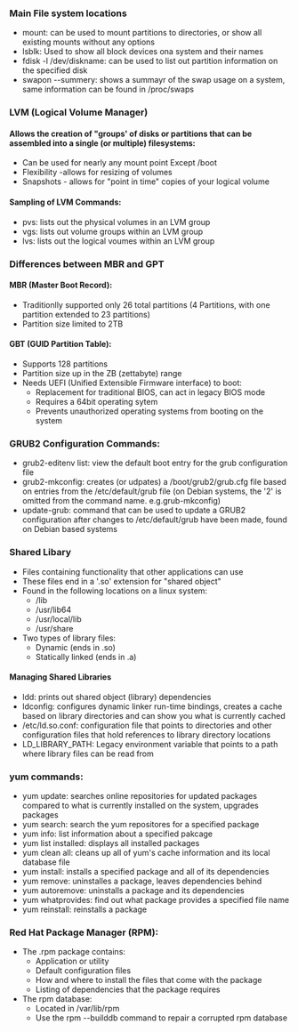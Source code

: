 ### Main File system locations
- mount: can be used to mount partitions to directories, or show all existing mounts without any options
- lsblk: Used to show all block devices ona system and their names
- fdisk -l /dev/diskname: can be used to list out partition information on the specified disk
- swapon --summery: shows a summayr of the swap usage on a system, same information can be found in /proc/swaps


### LVM (Logical Volume Manager)

 #### Allows the creation of "groups' of disks or partitions that can be assembled into a single (or multiple) filesystems:
  - Can be used for nearly any mount point Except /boot
  - Flexibility -allows for resizing of volumes
  - Snapshots - allows for "point in time" copies of your logical volume
 #### Sampling of LVM Commands:
  - pvs: lists out the physical volumes in an LVM group
  - vgs: lists out volume groups within an LVM group
  - lvs: lists out the logical voumes within an LVM group
 
### Differences between MBR and GPT

 #### MBR (Master Boot Record):
  - Traditionlly supported only 26 total partitions (4 Partitions, with one partition extended to 23 partitions)
  - Partition size limited to 2TB
 #### GBT (GUID Partition Table):
  - Supports 128 partitions
  - Partition size up in the ZB (zettabyte) range
  - Needs UEFI (Unified Extensible Firmware interface) to boot:
    - Replacement for traditional BIOS, can act in legacy BIOS mode
    - Requires a 64bit operating sytem
    - Prevents unauthorized operating systems from booting on the system

### GRUB2 Configuration Commands:
- grub2-editenv list: view the default boot entry for the grub configuration file
- grub2-mkconfig: creates (or udpates) a /boot/grub2/grub.cfg file based on entries from the /etc/default/grub file (on Debian systems, the '2' is omitted from the command name. e.g.grub-mkconfig)
- update-grub: command that can be used to update a GRUB2 configuration after changes to /etc/default/grub have been made, found on Debian based systems

### Shared Libary 
- Files containing functionality that other applications can use
- These files end in a '.so' extension for "shared object"
- Found in the following locations on a linux system:
  - /lib
  - /usr/lib64
  - /usr/local/lib
  - /usr/share
- Two types of library files:
  - Dynamic (ends in .so)
  - Statically linked (ends in .a)
 #### Managing Shared Libraries
  - ldd: prints out shared object (library) dependencies
  - ldconfig: configures dynamic linker run-time bindings, creates a cache based on library directories and can show you what is currently cached
  - /etc/ld.so.conf: configuration file that points to directories and other configuration files that hold references to library directory locations
  - LD_LIBRARY_PATH: Legacy environment variable that points to a path where library files can be read from 

### yum commands:
 - yum update:  searches online repositories for updated packages compared to what is currently installed on the system, upgrades packages
 - yum search: search the yum repositores for a specified package
 - yum info: list information about a specified pakcage
 - yum list installed: displays all installed packages
 - yum clean all: cleans up all of yum's cache information and its local database file
 - yum install: installs a specified package and all of its dependencies
 - yum remove: uninstalles a package, leaves dependencies behind
 - yum autoremove: uninstalls a package and its dependencies
 - yum whatprovides: find out what package provides a specified file name
 - yum reinstall: reinstalls a package
 
 ### Red Hat Package Manager (RPM):
  - The .rpm package contains:
    - Application or utility
    - Default configuration files
    - How and where to install the files that come with the package
    - Listing of dependencies that the package requires
  - The rpm database:
    - Located in /var/lib/rpm
    - Use the rpm --builddb command to repair a corrupted rpm database
